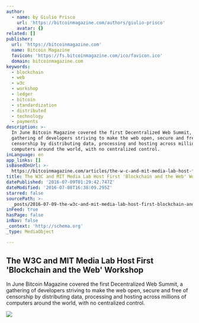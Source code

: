 ```yaml
---
author:
  - name: by Giulio Prisco
    url: 'https://bitcoinmagazine.com/authors/giulio-prisco'
    avatar: {}
related: []
publisher:
  url: 'https://bitcoinmagazine.com'
  name: Bitcoin Magazine
  favicon: 'https://fs.bitcoinmagazine.com/ico/favicon.ico'
  domain: bitcoinmagazine.com
keywords:
  - blockchain
  - web
  - w3c
  - workshop
  - ledger
  - bitcoin
  - standardization
  - distributed
  - technology
  - payments
description: >-
  In June Bitcoin Magazine covered the first Decentralized Web Summit, a
  gathering of developers striving to make the web open, secure and free of
  censorship by distributing data, processing and hosting across millions of
  computers around the world, with no centralized control.
inLanguage: en
app_links: []
isBasedOnUrl: >-
  https://bitcoinmagazine.com/articles/the-w-c-and-mit-media-lab-host-first-blockchain-and-the-web-workshop-1467989496
title: The W3C and MIT Media Lab Host First 'Blockchain and the Web' Workshop
datePublished: '2016-07-09T01:29:42.747Z'
dateModified: '2016-07-08T16:38:09.295Z'
starred: false
sourcePath: >-
  _posts/2016-07-09-the-w3c-and-mit-media-lab-host-first-blockchain-and-the-web.md
inFeed: true
hasPage: false
inNav: false
_context: 'http://schema.org'
_type: MediaObject

---
```

<article style=""><h1>The W3C and MIT Media Lab Host First 'Blockchain and the Web' Workshop</h1><p>In June Bitcoin Magazine covered the first Decentralized Web Summit, a gathering of developers striving to make the web open, secure and free of censorship by distributing data, processing and hosting across millions of computers around the world, with no centralized control.</p><img src="https://fs.bitcoinmagazine.com/img/articles/the-w-c-and-mit-media-lab-host-first-blockchain-and-the-web-workshop.jpg" /></article>